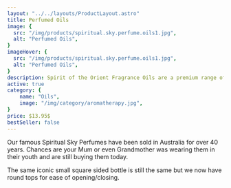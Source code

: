 ```yaml
---
layout: "../../layouts/ProductLayout.astro"
title: Perfumed Oils
image: {
  src: "/img/products/spiritual.sky.perfume.oils1.jpg",
  alt: "Perfumed Oils",
}
imageHover: {
  src: "/img/products/spiritual.sky.perfume.oils1.jpg",
  alt: "Perfumed Oils",
}
description: Spirit of the Orient Fragrance Oils are a premium range of concentrated exotic fragrant oils.
active: true
category: {
    name: "Oils",
    image: "/img/category/aromatherapy.jpg",
}
price: $13.95$
bestSeller: false
---
```


Our famous Spiritual Sky Perfumes have been sold in Australia for over 40 years.  Chances are your Mum or even Grandmother was wearing them in their youth and are still buying them today.

The same iconic small square sided bottle is still the same but we now have round tops for ease of opening/closing.